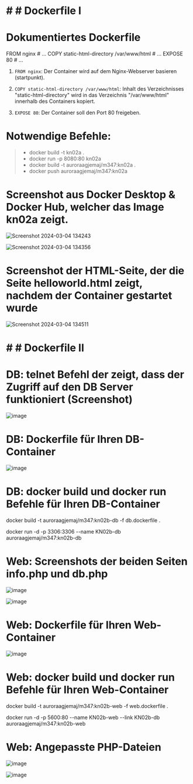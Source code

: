 # # # Dockerfile I

# Dokumentiertes Dockerfile

FROM nginx # ... 
COPY static-html-directory /var/www/html # ...
EXPOSE 80 # ...
  
1. `FROM nginx`: Der Container wird auf dem Nginx-Webserver basieren (startpunkt).
 
2. `COPY static-html-directory /var/www/html`: Inhalt des Verzeichnisses "static-html-directory" wird in das Verzeichnis "/var/www/html" innerhalb des Containers kopiert.
 
3. `EXPOSE 80`: Der Container soll den Port 80 freigeben.
 
 
# Notwendige Befehle:

> - docker build -t kn02a .
> - docker run -p 8080:80 kn02a
> - docker build -t auroraagjemaj/m347:kn02a .
> - docker push auroraagjemaj/m347:kn02a

# Screenshot aus Docker Desktop & Docker Hub, welcher das Image kn02a zeigt.


![Screenshot 2024-03-04 134243](https://github.com/auroragjemaj/m347/assets/112400886/dc1dfb77-58d1-4e7f-b551-282a9964a861)


![Screenshot 2024-03-04 134356](https://github.com/auroragjemaj/m347/assets/112400886/25f90986-fe8d-480a-a053-d240a46f7305)


# Screenshot der HTML-Seite, der die Seite helloworld.html zeigt, nachdem der Container gestartet wurde


![Screenshot 2024-03-04 134511](https://github.com/auroragjemaj/m347/assets/112400886/7336cc93-a90a-45aa-a3b5-65024b6d8fef)


# # # Dockerfile II

# DB: telnet Befehl der zeigt, dass der Zugriff auf den DB Server funktioniert (Screenshot)


![image](https://github.com/auroragjemaj/m347/assets/112400886/e9ed7625-5501-49c4-bbb8-56d64043a573)


# DB: Dockerfile für Ihren DB-Container


![image](https://github.com/auroragjemaj/m347/assets/112400886/a233daba-6864-4331-83c3-a5bf240a7e2e)


# DB: docker build und docker run Befehle für Ihren DB-Container

docker build -t auroraagjemaj/m347:kn02b-db -f db.dockerfile .

docker run -d -p 3306:3306 --name KN02b-db auroraagjemaj/m347:kn02b-db


# Web: Screenshots der beiden Seiten info.php und db.php


![image](https://github.com/auroragjemaj/m347/assets/112400886/6e507fa0-1dc0-4737-b7cc-fd7e023311fd)


![image](https://github.com/auroragjemaj/m347/assets/112400886/f47dd27f-db2b-4663-a1a2-3b763fe6b9fe)


# Web: Dockerfile für Ihren Web-Container


![image](https://github.com/auroragjemaj/m347/assets/112400886/4bbda55e-be0f-4cbc-a757-f47015f823a3)


# Web: docker build und docker run Befehle für Ihren Web-Container

docker build -t auroraagjemaj/m347:kn02b-web -f web.dockerfile .

docker run -d -p 5600:80 --name KN02b-web --link KN02b-db auroraagjemaj/m347:kn02b-web

# Web: Angepasste PHP-Dateien


![image](https://github.com/auroragjemaj/m347/assets/112400886/0f273baa-2012-4282-bbe1-51bdc35a752d)


![image](https://github.com/auroragjemaj/m347/assets/112400886/c37823fa-4ea0-475e-8557-2922f99ee2eb)





